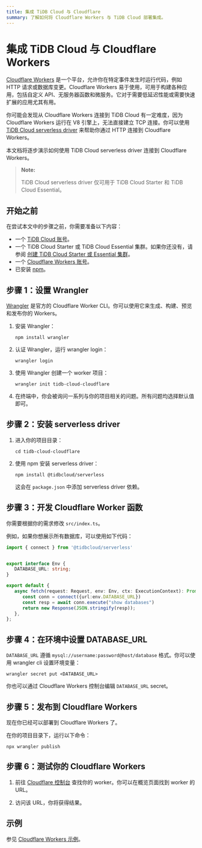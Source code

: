 ```yaml
---
title: 集成 TiDB Cloud 与 Cloudflare
summary: 了解如何将 Cloudflare Workers 与 TiDB Cloud 部署集成。
---
```


# 集成 TiDB Cloud 与 Cloudflare Workers

[Cloudflare Workers](https://workers.cloudflare.com/) 是一个平台，允许你在特定事件发生时运行代码，例如 HTTP 请求或数据库变更。Cloudflare Workers 易于使用，可用于构建各种应用，包括自定义 API、无服务器函数和微服务。它对于需要低延迟性能或需要快速扩展的应用尤其有用。

你可能会发现从 Cloudflare Workers 连接到 TiDB Cloud 有一定难度，因为 Cloudflare Workers 运行在 V8 引擎上，无法直接建立 TCP 连接。你可以使用 [TiDB Cloud serverless driver](/tidb-cloud/serverless-driver.md) 来帮助你通过 HTTP 连接到 Cloudflare Workers。

本文档将逐步演示如何使用 TiDB Cloud serverless driver 连接到 Cloudflare Workers。

> **Note:**
>
> TiDB Cloud serverless driver 仅可用于 TiDB Cloud Starter 和 TiDB Cloud Essential。

## 开始之前

在尝试本文中的步骤之前，你需要准备以下内容：

- 一个 [TiDB Cloud 账号](https://tidbcloud.com/signup)。
- 一个 TiDB Cloud Starter 或 TiDB Cloud Essential 集群。如果你还没有，请参阅 [创建 TiDB Cloud Starter 或 Essential 集群](/tidb-cloud/create-tidb-cluster-serverless.md)。
- 一个 [Cloudflare Workers 账号](https://dash.cloudflare.com/login)。
- 已安装 [npm](https://docs.npmjs.com/about-npm)。

## 步骤 1：设置 Wrangler

[Wrangler](https://developers.cloudflare.com/workers/wrangler/) 是官方的 Cloudflare Worker CLI。你可以使用它来生成、构建、预览和发布你的 Workers。

1. 安装 Wrangler：

   ```
   npm install wrangler
   ```

2. 认证 Wrangler，运行 wrangler login：

    ```
    wrangler login
    ```

3. 使用 Wrangler 创建一个 worker 项目：

    ```
    wrangler init tidb-cloud-cloudflare
    ```

4. 在终端中，你会被询问一系列与你的项目相关的问题。所有问题均选择默认值即可。

## 步骤 2：安装 serverless driver

1. 进入你的项目目录：

    ```
    cd tidb-cloud-cloudflare
    ```

2. 使用 npm 安装 serverless driver：

    ```
    npm install @tidbcloud/serverless
    ```

   这会在 `package.json` 中添加 serverless driver 依赖。

## 步骤 3：开发 Cloudflare Worker 函数

你需要根据你的需求修改 `src/index.ts`。

例如，如果你想展示所有数据库，可以使用如下代码：

```ts
import { connect } from '@tidbcloud/serverless'


export interface Env {
   DATABASE_URL: string;
}

export default {
   async fetch(request: Request, env: Env, ctx: ExecutionContext): Promise<Response> {
      const conn = connect({url:env.DATABASE_URL})
      const resp = await conn.execute("show databases")
      return new Response(JSON.stringify(resp));
   },
};
```

## 步骤 4：在环境中设置 DATABASE_URL

`DATABASE_URL` 遵循 `mysql://username:password@host/database` 格式。你可以使用 wrangler cli 设置环境变量：

```
wrangler secret put <DATABASE_URL>
```

你也可以通过 Cloudflare Workers 控制台编辑 `DATABASE_URL` secret。

## 步骤 5：发布到 Cloudflare Workers

现在你已经可以部署到 Cloudflare Workers 了。

在你的项目目录下，运行以下命令：

```
npx wrangler publish
```

## 步骤 6：测试你的 Cloudflare Workers

1. 前往 [Cloudflare 控制台](https://dash.cloudflare.com) 查找你的 worker。你可以在概览页面找到 worker 的 URL。

2. 访问该 URL，你将获得结果。

## 示例

参见 [Cloudflare Workers 示例](https://github.com/tidbcloud/car-sales-insight/tree/main/examples/cloudflare-workers)。